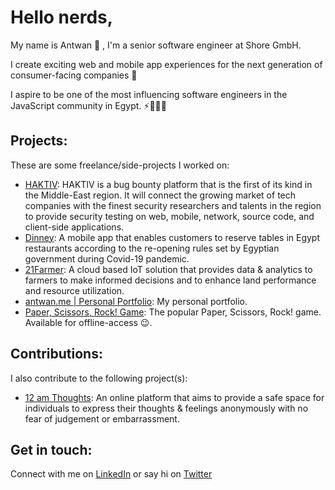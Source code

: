 # Hello nerds,


My name is Antwan 👋 , I'm a senior software engineer at Shore GmbH.

I create exciting web and mobile app experiences for the next generation of consumer-facing companies 🌟

I aspire to be one of the most influencing software engineers in the JavaScript community in Egypt. ⚡️👨🏻‍💻

## Projects:
These are some freelance/side-projects I worked on:
- [HAKTIV](https://www.haktiv.com/): HAKTIV is a bug bounty platform that is the first of its kind in the Middle-East region. It will connect the growing market of tech companies with the finest security researchers and talents in the region to provide security testing on web, mobile, network, source code, and client-side applications.
- [Dinney](http://play.google.com/store/apps/details?id=com.antwansherif.Dinney): A mobile app that enables customers to reserve tables in Egypt restaurants according to the re-opening rules set by Egyptian government during Covid-19 pandemic.
- [21Farmer](https://dashboard.21farmer.com/): A cloud based IoT solution that provides data & analytics to farmers to make informed decisions and to enhance land performance and resource utilization.
- [antwan.me | Personal Portfolio](https://antwan.me/): My personal portfolio.
- [Paper, Scissors, Rock! Game](https://paper-scissors-rock-game.now.sh/): The popular Paper, Scissors, Rock! game. Available for offline-access 😉.

## Contributions:
I also contribute to the following project(s):

- [12 am Thoughts](https://12am-thoughts.vercel.app/): An online platform that aims to provide a safe space for individuals to express their thoughts & feelings anonymously with no fear of judgement or embarrassment.


## Get in touch:
Connect with me on [LinkedIn](https://www.linkedin.com/in/antwansherif/) or say hi on [Twitter](https://twitter.com/AntwanSherif)
